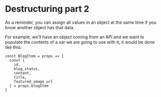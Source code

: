 # Destructuring part 2

As a reminder, you can assign all values in an object at the same time if you know another object has that data.

For example, we'll have an object coming from an API and we want to populate the contents of a var we are going to use with it, it would be done like this:

```
const BlogItem = props => {
  const {
    id,
    blog_status,
    content,
    title,
    featured_image_url
  } = props.blogItem
}
```
